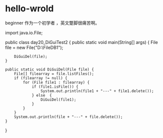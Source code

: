# hello-wrold
beginner
作为一个初学者 ，英文蹩脚很痛苦啊。

import java.io.File;

public class day20_DiGuiTest2 {
	public static void main(String[] args) {
		File file = new File("D:\\FileDB1");
		
		DiGuiDel(file);
	}

	public static void DiGuiDel(File file) {
		File[] filearray = file.listFiles();
		if (filearray != null) {
			for (File file1 : filearray) {
				if (file1.isFile()) {
					System.out.println(file1 + "---" + file1.delete());
				} else  {
					DiGuiDel(file1);
				}
			}
		}
		System.out.println(file + "---" + file.delete());
	}
}
